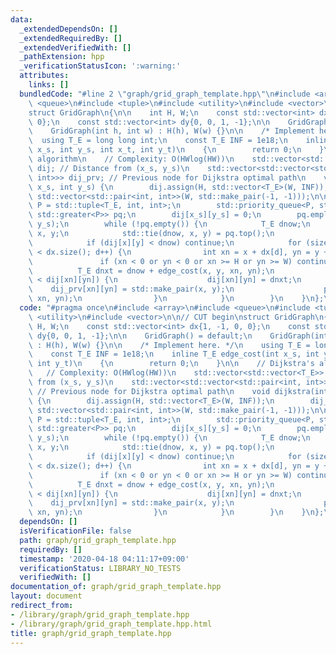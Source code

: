 ```yaml
---
data:
  _extendedDependsOn: []
  _extendedRequiredBy: []
  _extendedVerifiedWith: []
  _pathExtension: hpp
  _verificationStatusIcon: ':warning:'
  attributes:
    links: []
  bundledCode: "#line 2 \"graph/grid_graph_template.hpp\"\n#include <array>\n#include\
    \ <queue>\n#include <tuple>\n#include <utility>\n#include <vector>\n\n// CUT begin\n\
    struct GridGraph\n{\n\n    int H, W;\n    const std::vector<int> dx{1, -1, 0,\
    \ 0};\n    const std::vector<int> dy{0, 0, 1, -1};\n\n    GridGraph() = default;\n\
    \    GridGraph(int h, int w) : H(h), W(w) {}\n\n    /* Implement here. */\n  \
    \  using T_E = long long int;\n    const T_E INF = 1e18;\n    inline T_E edge_cost(int\
    \ x_s, int y_s, int x_t, int y_t)\n    {\n        return 0;\n    }\n\n    // Dijkstra's\
    \ algorithm\n    // Complexity: O(HWlog(HW))\n    std::vector<std::vector<T_E>>\
    \ dij; // Distance from (x_s, y_s)\n    std::vector<std::vector<std::pair<int,\
    \ int>>> dij_prv; // Previous node for Dijkstra optimal path\n    void dijkstra(int\
    \ x_s, int y_s) {\n        dij.assign(H, std::vector<T_E>(W, INF));\n        dij_prv.assign(H,\
    \ std::vector<std::pair<int, int>>(W, std::make_pair(-1, -1)));\n\n        using\
    \ P = std::tuple<T_E, int, int>;\n        std::priority_queue<P, std::vector<P>,\
    \ std::greater<P>> pq;\n        dij[x_s][y_s] = 0;\n        pq.emplace(0, x_s,\
    \ y_s);\n        while (!pq.empty()) {\n            T_E dnow;\n            int\
    \ x, y;\n            std::tie(dnow, x, y) = pq.top();\n            pq.pop();\n\
    \            if (dij[x][y] < dnow) continue;\n            for (size_t d = 0; d\
    \ < dx.size(); d++) {\n                int xn = x + dx[d], yn = y + dy[d];\n \
    \               if (xn < 0 or yn < 0 or xn >= H or yn >= W) continue;\n      \
    \          T_E dnxt = dnow + edge_cost(x, y, xn, yn);\n                if (dnxt\
    \ < dij[xn][yn]) {\n                    dij[xn][yn] = dnxt;\n                \
    \    dij_prv[xn][yn] = std::make_pair(x, y);\n                    pq.emplace(dnxt,\
    \ xn, yn);\n                }\n            }\n        }\n    }\n};\n"
  code: "#pragma once\n#include <array>\n#include <queue>\n#include <tuple>\n#include\
    \ <utility>\n#include <vector>\n\n// CUT begin\nstruct GridGraph\n{\n\n    int\
    \ H, W;\n    const std::vector<int> dx{1, -1, 0, 0};\n    const std::vector<int>\
    \ dy{0, 0, 1, -1};\n\n    GridGraph() = default;\n    GridGraph(int h, int w)\
    \ : H(h), W(w) {}\n\n    /* Implement here. */\n    using T_E = long long int;\n\
    \    const T_E INF = 1e18;\n    inline T_E edge_cost(int x_s, int y_s, int x_t,\
    \ int y_t)\n    {\n        return 0;\n    }\n\n    // Dijkstra's algorithm\n \
    \   // Complexity: O(HWlog(HW))\n    std::vector<std::vector<T_E>> dij; // Distance\
    \ from (x_s, y_s)\n    std::vector<std::vector<std::pair<int, int>>> dij_prv;\
    \ // Previous node for Dijkstra optimal path\n    void dijkstra(int x_s, int y_s)\
    \ {\n        dij.assign(H, std::vector<T_E>(W, INF));\n        dij_prv.assign(H,\
    \ std::vector<std::pair<int, int>>(W, std::make_pair(-1, -1)));\n\n        using\
    \ P = std::tuple<T_E, int, int>;\n        std::priority_queue<P, std::vector<P>,\
    \ std::greater<P>> pq;\n        dij[x_s][y_s] = 0;\n        pq.emplace(0, x_s,\
    \ y_s);\n        while (!pq.empty()) {\n            T_E dnow;\n            int\
    \ x, y;\n            std::tie(dnow, x, y) = pq.top();\n            pq.pop();\n\
    \            if (dij[x][y] < dnow) continue;\n            for (size_t d = 0; d\
    \ < dx.size(); d++) {\n                int xn = x + dx[d], yn = y + dy[d];\n \
    \               if (xn < 0 or yn < 0 or xn >= H or yn >= W) continue;\n      \
    \          T_E dnxt = dnow + edge_cost(x, y, xn, yn);\n                if (dnxt\
    \ < dij[xn][yn]) {\n                    dij[xn][yn] = dnxt;\n                \
    \    dij_prv[xn][yn] = std::make_pair(x, y);\n                    pq.emplace(dnxt,\
    \ xn, yn);\n                }\n            }\n        }\n    }\n};\n"
  dependsOn: []
  isVerificationFile: false
  path: graph/grid_graph_template.hpp
  requiredBy: []
  timestamp: '2020-04-18 04:11:17+09:00'
  verificationStatus: LIBRARY_NO_TESTS
  verifiedWith: []
documentation_of: graph/grid_graph_template.hpp
layout: document
redirect_from:
- /library/graph/grid_graph_template.hpp
- /library/graph/grid_graph_template.hpp.html
title: graph/grid_graph_template.hpp
---
```

